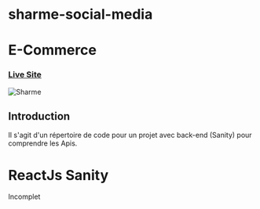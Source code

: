 # sharme-social-media

# E-Commerce
### [Live Site](#/)

![Sharme](https://camo.githubusercontent.com/1ea25d0720f48438d0f6b498e75fd220181e989c695311fa0686162ef5cb20ff/68747470733a2f2f692e6962622e636f2f38634c666a33582f696d6167652e706e67)


## Introduction
Il s'agit d'un répertoire de code pour  un projet avec  back-end (Sanity) pour comprendre les Apis. 

# ReactJs Sanity

Incomplet

